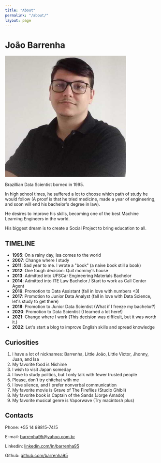 ```yaml
---
title: "About"
permalink: "/about/"
layout: page
---
```


# João Barrenha
 
<img class = "marginauto" src="/assets/img/general/authors.jpg" width = "400" height = "400"> 


Brazillian Data Scientist borned in 1995.

In high school times, he suffered a lot to choose which path of study he would follow (A proof is that he tried medicine, made a year of engineering, and soon will end his bachelor's degree in law).

He desires to improve his skills, becoming one of the best Machine Learning Engineers in the world.

His biggest dream is to create a Social Project to bring education to all.


## TIMELINE


- **1995**: On a rainy day, Isa comes to the world
- **2007**: Change where I study
- **2011**: Sad year to me.  I wrote a "book" (a naive book still a book)
- **2012**: One tough decision: Quit mommy's house
- **2013**: Admitted into  UFSCar Engineering Materials Bachelor
- **2014**: Admitted into ITE Law Bachelor / Start to work as Call Center Agent
- **2016**: Promotion to Data Assistant (fall in love with numbers <3)
- **2017**: Promotion to Junior Data Analyst (fall in love with Data Science, let's study to get there)
- **2018**: Promotion to Junior Data Scientist (What if I freeze my bachelor?)
- **2020**: Promotion to Data Scientist (I learned a lot here!)
- **2021**: Change where I work (This decision was difficult, but it was worth it.)
- **2022**: Let's start a blog to improve English skills and spread knowledge

## Curiosities

1. I have a lot of nicknames: Barrenha, Little João, Little Victor, Jhonny, Juan, and Isa
2. My favorite food is Nishime
3. I wish to visit Japan someday
4. I love to study politics, but I only talk with fewer trusted people
5. Please, don't try chitchat with me
6. I love silence, and I prefer nonverbal communication
7. My favorite movie is Grave of The Fireflies (Studio Ghibli)
8. My favorite book is Captain of the Sands (Jorge Amado)
9. My favorite musical genre is Vaporwave (Try macintosh plus)

## Contacts    
 
Phone: +55 14 98815-7415

E-mail: <a href="barrenha95@yahoo.com.br">barrenha95@yahoo.com.br</a>

Linkedin:  <a href="https://www.linkedin.com/in/barrenha95/">linkedin.com/in/barrenha95</a>

Github:  <a href="https://github.com/barrenha95">github.com/barrenha95</a>
